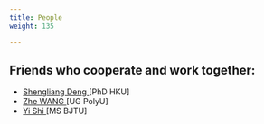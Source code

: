 ```yaml
---
title: People
weight: 135

---
```


## Friends who cooperate and work together:
- <a href="https://shengliangd.github.io/about/"> Shengliang Deng </a>[PhD HKU] 
- <a href="https://zhe-wang0018.github.io/"> Zhe WANG </a>[UG PolyU] 
- <a href=""> Yi Shi </a>[MS BJTU] 

